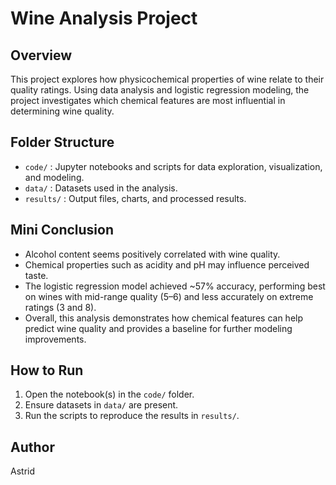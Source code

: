 # Wine Analysis Project

## Overview
This project explores how physicochemical properties of wine relate to their quality ratings. Using data analysis and logistic regression modeling, the project investigates which chemical features are most influential in determining wine quality.

## Folder Structure
- `code/` : Jupyter notebooks and scripts for data exploration, visualization, and modeling.
- `data/` : Datasets used in the analysis.
- `results/` : Output files, charts, and processed results.

## Mini Conclusion
- Alcohol content seems positively correlated with wine quality.  
- Chemical properties such as acidity and pH may influence perceived taste.  
- The logistic regression model achieved ~57% accuracy, performing best on wines with mid-range quality (5–6) and less accurately on extreme ratings (3 and 8).  
- Overall, this analysis demonstrates how chemical features can help predict wine quality and provides a baseline for further modeling improvements.

## How to Run
1. Open the notebook(s) in the `code/` folder.  
2. Ensure datasets in `data/` are present.  
3. Run the scripts to reproduce the results in `results/`.

## Author
Astrid

